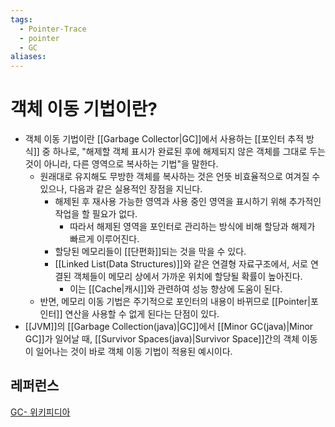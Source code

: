```yaml
---
tags:
  - Pointer-Trace
  - pointer
  - GC
aliases:
---
```

# 객체 이동 기법이란?
- 객체 이동 기법이란 [[Garbage Collector|GC]]에서 사용하는 [[포인터 추적 방식]] 중 하나로, "해제할 객체 표시가 완료된 후에 해제되지 않은 객체를 그대로 두는 것이 아니라, 다른 영역으로 복사하는 기법"을 말한다.
	- 원래대로 유지해도 무방한 객체를 복사하는 것은 언뜻 비효율적으로 여겨질 수 있으나, 다음과 같은 실용적인 장점을 지닌다.
		- 해제된 후 재사용 가능한 영역과 사용 중인 영역을 표시하기 위해 추가적인 작업을 할 필요가 없다. 
			- 따라서 해제된 영역을 포인터로 관리하는 방식에 비해 할당과 해제가 빠르게 이루어진다.
		- 할당된 메모리들이 [[단편화]]되는 것을 막을 수 있다.
		- [[Linked List(Data Structures)]]와 같은 연결형 자료구조에서, 서로 연결된 객체들이 메모리 상에서 가까운 위치에 할당될 확률이 높아진다.
			- 이는 [[Cache|캐시]]와 관련하여 성능 향상에 도움이 된다. 
	- 반면, 메모리 이동 기법은 주기적으로 포인터의 내용이 바뀌므로 [[Pointer|포인터]] 연산을 사용할 수 없게 된다는 단점이 있다.
- [[JVM]]의 [[Garbage Collection(java)|GC]]에서 [[Minor GC(java)|Minor GC]]가 일어날 때, [[Survivor Spaces(java)|Survivor Space]]간의 객체 이동이 일어나는 것이 바로 객체 이동 기법이 적용된 예시이다.



## 레퍼런스
[GC- 위키피디아](https://ko.wikipedia.org/wiki/%EC%93%B0%EB%A0%88%EA%B8%B0_%EC%88%98%EC%A7%91_(%EC%BB%B4%ED%93%A8%ED%84%B0_%EA%B3%BC%ED%95%99)#%ED%8F%AC%EC%9D%B8%ED%84%B0_%EC%B6%94%EC%A0%81_%EB%B0%A9%EC%8B%9D0)
